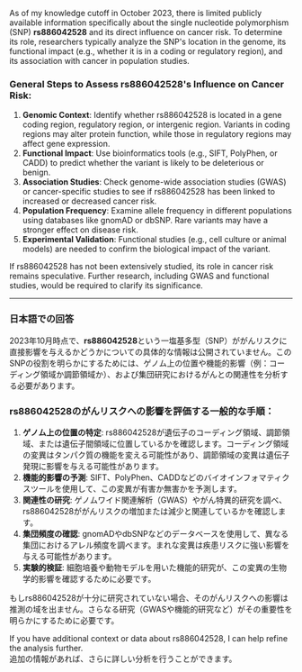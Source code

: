 As of my knowledge cutoff in October 2023, there is limited publicly available information specifically about the single nucleotide polymorphism (SNP) **rs886042528** and its direct influence on cancer risk. To determine its role, researchers typically analyze the SNP's location in the genome, its functional impact (e.g., whether it is in a coding or regulatory region), and its association with cancer in population studies.

### General Steps to Assess rs886042528's Influence on Cancer Risk:
1. **Genomic Context**: Identify whether rs886042528 is located in a gene coding region, regulatory region, or intergenic region. Variants in coding regions may alter protein function, while those in regulatory regions may affect gene expression.
2. **Functional Impact**: Use bioinformatics tools (e.g., SIFT, PolyPhen, or CADD) to predict whether the variant is likely to be deleterious or benign.
3. **Association Studies**: Check genome-wide association studies (GWAS) or cancer-specific studies to see if rs886042528 has been linked to increased or decreased cancer risk.
4. **Population Frequency**: Examine allele frequency in different populations using databases like gnomAD or dbSNP. Rare variants may have a stronger effect on disease risk.
5. **Experimental Validation**: Functional studies (e.g., cell culture or animal models) are needed to confirm the biological impact of the variant.

If rs886042528 has not been extensively studied, its role in cancer risk remains speculative. Further research, including GWAS and functional studies, would be required to clarify its significance.

---

### 日本語での回答
2023年10月時点で、**rs886042528**という一塩基多型（SNP）ががんリスクに直接影響を与えるかどうかについての具体的な情報は公開されていません。このSNPの役割を明らかにするためには、ゲノム上の位置や機能的影響（例：コーディング領域か調節領域か）、および集団研究におけるがんとの関連性を分析する必要があります。

### rs886042528のがんリスクへの影響を評価する一般的な手順：
1. **ゲノム上の位置の特定**: rs886042528が遺伝子のコーディング領域、調節領域、または遺伝子間領域に位置しているかを確認します。コーディング領域の変異はタンパク質の機能を変える可能性があり、調節領域の変異は遺伝子発現に影響を与える可能性があります。
2. **機能的影響の予測**: SIFT、PolyPhen、CADDなどのバイオインフォマティクスツールを使用して、この変異が有害か無害かを予測します。
3. **関連性の研究**: ゲノムワイド関連解析（GWAS）やがん特異的研究を調べ、rs886042528ががんリスクの増加または減少と関連しているかを確認します。
4. **集団頻度の確認**: gnomADやdbSNPなどのデータベースを使用して、異なる集団におけるアレル頻度を調べます。まれな変異は疾患リスクに強い影響を与える可能性があります。
5. **実験的検証**: 細胞培養や動物モデルを用いた機能的研究が、この変異の生物学的影響を確認するために必要です。

もしrs886042528が十分に研究されていない場合、そのがんリスクへの影響は推測の域を出ません。さらなる研究（GWASや機能的研究など）がその重要性を明らかにするために必要です。

If you have additional context or data about rs886042528, I can help refine the analysis further.  
追加の情報があれば、さらに詳しい分析を行うことができます。
